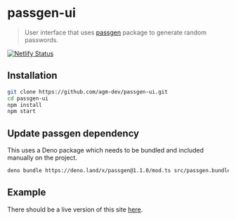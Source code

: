# passgen-ui

> User interface that uses [passgen](https://deno.land/x/passgen) package to generate random passwords.

[![Netlify Status](https://api.netlify.com/api/v1/badges/d35d57a0-279a-47e0-a503-e8c8b410e9d4/deploy-status)](https://app.netlify.com/sites/youthful-mirzakhani-616739/deploys)

## Installation

```bash
git clone https://github.com/agm-dev/passgen-ui.git
cd passgen-ui
npm install
npm start
```

## Update passgen dependency

This uses a Deno package which needs to be bundled and included manually on the project.

```bash
deno bundle https://deno.land/x/passgen@1.1.0/mod.ts src/passgen.bundle.js
```

## Example

There should be a live version of this site [here](https://www.passgen.es).
